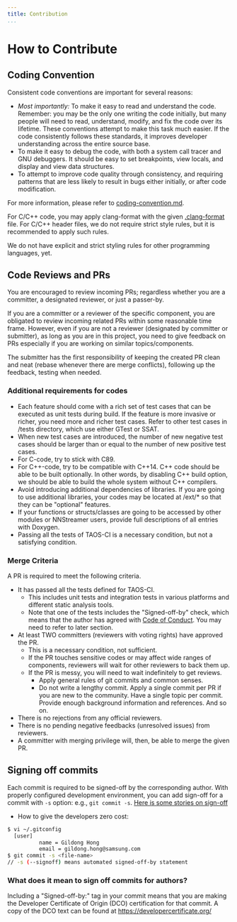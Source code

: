 ```yaml
---
title: Contribution
...
```


# How to Contribute

## Coding Convention
Consistent code conventions are important for several reasons:
* *Most importantly:* To make it easy to read and understand the code. Remember: you may be the only one writing the code initially, but many people will need to read, understand, modify, and fix the code over its lifetime. These conventions attempt to make this task much easier. If the code consistently follows these standards, it improves developer understanding across the entire source base.
* To make it easy to debug the code, with both a system call tracer and GNU debuggers. It should be easy to set breakpoints, view locals, and display and view data structures.
* To attempt to improve code quality through consistency, and requiring patterns that are less likely to result in bugs either initially, or after code modification.

For more information, please refer to [coding-convention.md](docs/coding-convention.md).

For C/C++ code, you may apply clang-format with the given [.clang-format](https://github.com/nnstreamer/nntrainer/blob/main/.clang-format) file.
For C/C++ header files, we do not require strict style rules, but it is recommended to apply such rules.

We do not have explicit and strict styling rules for other programming languages, yet.

## Code Reviews and PRs

You are encouraged to review incoming PRs; regardless whether you are a committer, a designated reviewer, or just a passer-by.

If you are a committer or a reviewer of the specific component, you are obligated to review incoming related PRs within some reasonable time frame.
However, even if you are not a reviewer (designated by committer or submitter), as long as you are in this project, you need to give feedback on PRs especially if you are working on similar topics/components.

The submitter has the first responsibility of keeping the created PR clean and neat (rebase whenever there are merge conflicts), following up the feedback, testing when needed.

### Additional requirements for codes
* Each feature should come with a rich set of test cases that can be executed as unit tests during build. If the feature is more invasive or richer, you need more and richer test cases. Refer to other test cases in /tests directory, which use either GTest or SSAT.
* When new test cases are introduced, the number of new negative test cases should be larger than or equal to the number of new positive test cases.
* For C-code, try to stick with C89.
* For C++-code, try to be compatible with C++14. C++ code should be able to be built optionally. In other words, by disabling C++ build option, we should be able to build the whole system without C++ compilers.
* Avoid introducing additional dependencies of libraries. If you are going to use additional libraries, your codes may be located at /ext/* so that they can be "optional" features.
* If your functions or structs/classes are going to be accessed by other modules or NNStreamer users, provide full descriptions of all entries with Doxygen.
* Passing all the tests of TAOS-CI is a necessary condition, but not a satisfying condition.

### Merge Criteria

A PR is required to meet the following criteria.
* It has passed all the tests defined for TAOS-CI.
    - This includes unit tests and integration tests in various platforms and different static analysis tools.
    - Note that one of the tests includes the "Signed-off-by" check, which means that the author has agreed with [Code of Conduct](CODE_OF_CONDUCT.md). You may need to refer to later section.
* At least TWO committers (reviewers with voting rights) have approved the PR.
    - This is a necessary condition, not sufficient.
    - If the PR touches sensitive codes or may affect wide ranges of components, reviewers will wait for other reviewers to back them up.
    - If the PR is messy, you will need to wait indefinitely to get reviews.
        - Apply general rules of git commits and common senses.
        - Do not write a lengthy commit. Apply a single commit per PR if you are new to the community. Have a single topic per commit. Provide enough background information and references. And so on.
* There is no rejections from any official reviewers.
* There is no pending negative feedbacks (unresolved issues) from reviewers.
* A committer with merging privilege will, then, be able to merge the given PR.


## Signing off commits

Each commit is required to be signed-off by the corresponding author.
With properly configured development environment, you can add sign-off for a commit with ```-s``` option: e.g., ```git commit -s```.
[Here is some stories on sign-off](https://stackoverflow.com/questions/1962094/what-is-the-sign-off-feature-in-git-for)

- How to give the developers zero cost:
```bash
$ vi ~/.gitconfig
  [user]
          name = Gildong Hong
          email = gildong.hong@samsung.com
$ git commit -s <file-name>
// -s (--signoff) means automated signed-off-by statement
```

### What does it mean to sign off commits for authors?

Including a "Signed-off-by:" tag in your commit means that you are making the Developer Certificate of Origin (DCO) certification for that commit. A copy of the DCO text can be found at https://developercertificate.org/
